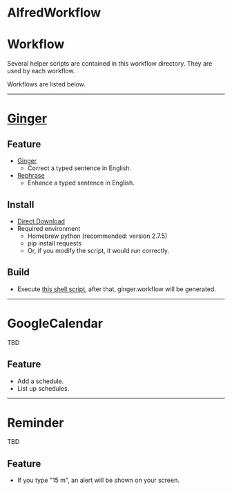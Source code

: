 AlfredWorkflow
==============

# Workflow

Several helper scripts are contained in this workflow directory.
They are used by each workflow.

Workflows are listed below.

---

# [Ginger](http://www.getginger.jp/)

## Feature

- [Ginger](http://www.getginger.jp/)
  - Correct a typed sentence in English.
- [Rephrase](http://www.gingersoftware.com/rephrase_jpn)
  - Enhance a typed sentence in English.
  
## Install

- [Direct Download](https://github.com/mono0926/AlfredWorkflow/raw/master/ginger/ginger.alfredworkflow)
- Required environment
  - Homebrew python (recommended: version 2.7.5)
  - pip install requests
  - Or, if you modify the script, it would run correctly.

## Build

- Execute [this shell script](https://github.com/mono0926/AlfredWorkflow/blob/master/ginger/ginger.sh), after that, ginger.workflow will be generated.

---

# GoogleCalendar

TBD

## Feature

- Add a schedule.
- List up schedules.

---

# Reminder

TBD

## Feature

- If you type "15 m", an alert will be shown on your screen.